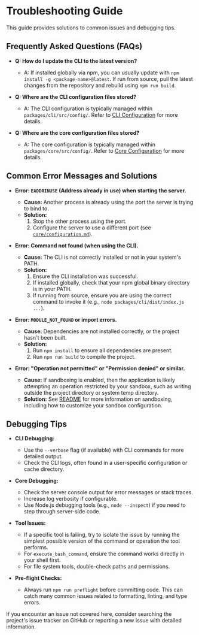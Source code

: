 # Troubleshooting Guide

This guide provides solutions to common issues and debugging tips.

## Frequently Asked Questions (FAQs)

- **Q: How do I update the CLI to the latest version?**

  - A: If installed globally via npm, you can usually update with `npm install -g <package-name>@latest`. If run from source, pull the latest changes from the repository and rebuild using `npm run build`.

- **Q: Where are the CLI configuration files stored?**

  - A: The CLI configuration is typically managed within `packages/cli/src/config/`. Refer to [CLI Configuration](./cli/configuration.md) for more details.

- **Q: Where are the core configuration files stored?**
  - A: The core configuration is typically managed within `packages/core/src/config/`. Refer to [Core Configuration](./core/configuration.md) for more details.

## Common Error Messages and Solutions

- **Error: `EADDRINUSE` (Address already in use) when starting the server.**

  - **Cause:** Another process is already using the port the server is trying to bind to.
  - **Solution:**
    1.  Stop the other process using the port.
    2.  Configure the server to use a different port (see [`core/configuration.md`](./core/configuration.md)).

- **Error: Command not found (when using the CLI).**

  - **Cause:** The CLI is not correctly installed or not in your system's PATH.
  - **Solution:**
    1.  Ensure the CLI installation was successful.
    2.  If installed globally, check that your npm global binary directory is in your PATH.
    3.  If running from source, ensure you are using the correct command to invoke it (e.g., `node packages/cli/dist/index.js ...`).

- **Error: `MODULE_NOT_FOUND` or import errors.**

  - **Cause:** Dependencies are not installed correctly, or the project hasn't been built.
  - **Solution:**
    1.  Run `npm install` to ensure all dependencies are present.
    2.  Run `npm run build` to compile the project.

- **Error: "Operation not permitted" or "Permission denied" or similar.**
  - **Cause:** If sandboxing is enabled, then the application is likely attempting an operation restricted by your sandbox, such as writing outside the project directory or system temp directory.
  - **Solution:** See [README](../README.md#sandboxing) for more information on sandboxing, including how to customize your sandbox configuration.

## Debugging Tips

- **CLI Debugging:**

  - Use the `--verbose` flag (if available) with CLI commands for more detailed output.
  - Check the CLI logs, often found in a user-specific configuration or cache directory.

- **Core Debugging:**

  - Check the server console output for error messages or stack traces.
  - Increase log verbosity if configurable.
  - Use Node.js debugging tools (e.g., `node --inspect`) if you need to step through server-side code.

- **Tool Issues:**

  - If a specific tool is failing, try to isolate the issue by running the simplest possible version of the command or operation the tool performs.
  - For `execute_bash_command`, ensure the command works directly in your shell first.
  - For file system tools, double-check paths and permissions.

- **Pre-flight Checks:**
  - Always run `npm run preflight` before committing code. This can catch many common issues related to formatting, linting, and type errors.

If you encounter an issue not covered here, consider searching the project's issue tracker on GitHub or reporting a new issue with detailed information.

